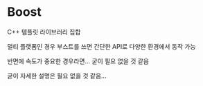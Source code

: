 # Boost

C++ 템플릿 라이브러리 집합

멀티 플랫폼인 경우 부스트를 쓰면 간단한 API로 다양한 환경에서 동작 가능

반면에 속도가 중요한 경우라면... 굳이 필요 없을 것 같음 

굳이 자세한 설명은 필요 없을 것 같음...
